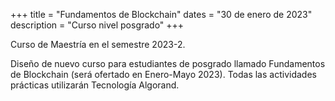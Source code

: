 +++
title = "Fundamentos de Blockchain"
dates = "30 de enero de 2023"
description = "Curso nivel posgrado"
+++

Curso de Maestría en el semestre 2023-2.
<!--more-->

Diseño de nuevo curso para estudiantes de posgrado llamado Fundamentos de Blockchain (será ofertado en Enero-Mayo 2023). Todas las actividades prácticas utilizarán Tecnología Algorand.